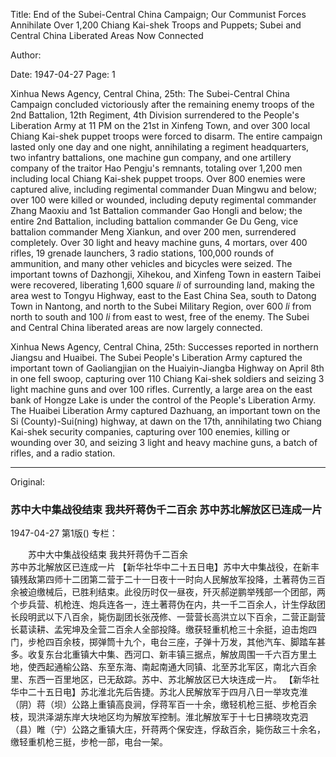 Title: End of the Subei-Central China Campaign; Our Communist Forces Annihilate Over 1,200 Chiang Kai-shek Troops and Puppets; Subei and Central China Liberated Areas Now Connected

Author:

Date: 1947-04-27
Page: 1

Xinhua News Agency, Central China, 25th: The Subei-Central China Campaign concluded victoriously after the remaining enemy troops of the 2nd Battalion, 12th Regiment, 4th Division surrendered to the People's Liberation Army at 11 PM on the 21st in Xinfeng Town, and over 300 local Chiang Kai-shek puppet troops were forced to disarm. The entire campaign lasted only one day and one night, annihilating a regiment headquarters, two infantry battalions, one machine gun company, and one artillery company of the traitor Hao Pengju's remnants, totaling over 1,200 men including local Chiang Kai-shek puppet troops. Over 800 enemies were captured alive, including regimental commander Duan Mingwu and below; over 100 were killed or wounded, including deputy regimental commander Zhang Maoxiu and 1st Battalion commander Gao Hongli and below; the entire 2nd Battalion, including battalion commander Ge Du Geng, vice battalion commander Meng Xiankun, and over 200 men, surrendered completely. Over 30 light and heavy machine guns, 4 mortars, over 400 rifles, 19 grenade launchers, 3 radio stations, 100,000 rounds of ammunition, and many other vehicles and bicycles were seized. The important towns of Dazhongji, Xihekou, and Xinfeng Town in eastern Taibei were recovered, liberating 1,600 square *li* of surrounding land, making the area west to Tongyu Highway, east to the East China Sea, south to Datong Town in Nantong, and north to the Subei Military Region, over 600 *li* from north to south and 100 *li* from east to west, free of the enemy. The Subei and Central China liberated areas are now largely connected.

Xinhua News Agency, Central China, 25th: Successes reported in northern Jiangsu and Huaibei. The Subei People's Liberation Army captured the important town of Gaoliangjian on the Huaiyin-Jiangba Highway on April 8th in one fell swoop, capturing over 110 Chiang Kai-shek soldiers and seizing 3 light machine guns and over 100 rifles. Currently, a large area on the east bank of Hongze Lake is under the control of the People's Liberation Army. The Huaibei Liberation Army captured Dazhuang, an important town on the Si (County)-Sui(ning) highway, at dawn on the 17th, annihilating two Chiang Kai-shek security companies, capturing over 100 enemies, killing or wounding over 30, and seizing 3 light and heavy machine guns, a batch of rifles, and a radio station.



<hr /> 

Original: 


### 苏中大中集战役结束  我共歼蒋伪千二百余  苏中苏北解放区已连成一片

1947-04-27
第1版()
专栏：

　　苏中大中集战役结束
    我共歼蒋伪千二百余         
    苏中苏北解放区已连成一片
    【新华社华中二十五日电】苏中大中集战役，在新丰镇残敌第四师十二团第二营于二十一日夜十一时向人民解放军投降，土著蒋伪三百余被迫缴械后，已胜利结束。此役历时仅一昼夜，歼灭郝逆鹏举残部一个团部，两个步兵营、机枪连、炮兵连各一，连土著蒋伪在内，共一千二百余人，计生俘敌团长段明武以下八百余，毙伤副团长张茂修、一营营长高洪立以下百余，二营正副营长葛读耕、孟宪坤及全营二百余人全部投降。缴获轻重机枪三十余挺，迫击炮四门，步枪四百余枝，掷弹筒十九个，电台三座，子弹十万发，其他汽车、脚踏车甚多。收复东台北重镇大中集、西河口、新丰镇三据点，解放周围一千六百方里土地，使西起通榆公路、东至东海、南起南通大同镇、北至苏北军区，南北六百余里、东西一百里地区，已无敌踪。苏中、苏北解放区已大块连成一片。
    【新华社华中二十五日电】苏北淮北先后告捷。苏北人民解放军于四月八日一举攻克淮（阴）蒋（坝）公路上重镇高良涧，俘蒋军百一十余，缴轻机枪三挺、步枪百余枝，现洪泽湖东岸大块地区均为解放军控制。淮北解放军于十七日拂晓攻克泗（县）睢（宁）公路之重镇大庄，歼蒋两个保安连，俘敌百余，毙伤敌三十余名，缴轻重机枪三挺，步枪一部，电台一架。
